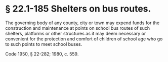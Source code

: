 # § 22.1-185 Shelters on bus routes.

<p>The governing body of any county, city or town may expend funds for the construction and maintenance at points on school bus routes of such shelters, platforms or other structures as it may deem necessary or convenient for the protection and comfort of children of school age who go to such points to meet school buses.</p><p>Code 1950, § 22-282; 1980, c. 559.</p>